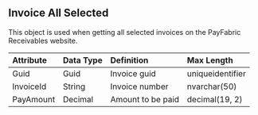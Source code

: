 ## Invoice All Selected
This object is used when getting all selected invoices on the PayFabric Receivables website.

| Attribute | Data Type | Definition | Max Length |
| :----------- | :--------- | :--------- | :--------- |
| Guid | Guid | Invoice guid | uniqueidentifier |
| InvoiceId | String | Invoice number | nvarchar(50) |
| PayAmount | Decimal | Amount to be paid | decimal(19, 2) |